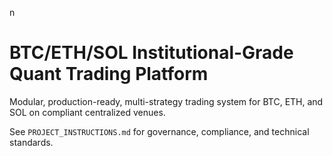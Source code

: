 n

# BTC/ETH/SOL Institutional-Grade Quant Trading Platform

Modular, production-ready, multi-strategy trading system for BTC, ETH, and SOL on compliant centralized venues.

See `PROJECT_INSTRUCTIONS.md` for governance, compliance, and technical standards.
